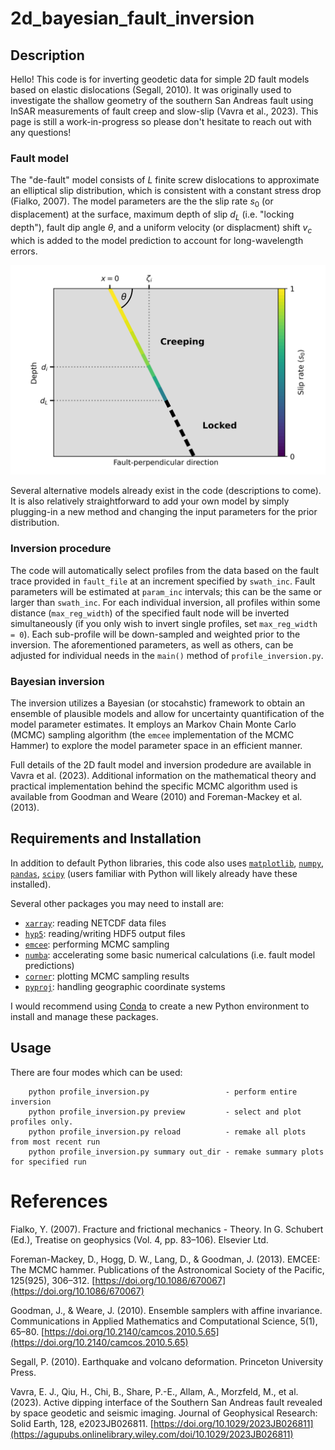 # 2d_bayesian_fault_inversion

## Description
Hello! This code is for inverting geodetic data for simple 2D fault models based on elastic dislocations (Segall, 2010). It was originally used to investigate the shallow geometry of the southern San Andreas fault using InSAR measurements of fault creep and slow-slip (Vavra et al., 2023). This page is still a work-in-progress so please don't hesitate to reach out with any questions!

### Fault model
The "de-fault" model consists of $L$ finite screw dislocations to approximate an elliptical slip distribution, which is consistent with a constant stress drop (Fialko, 2007). The model parameters are the the slip rate $s_0$ (or displacement) at the surface, maximum depth of slip $d_L$ (i.e. "locking depth"), fault dip angle $\theta$, and a uniform velocity (or displacment) shift $v_c$ which is added to the model prediction to account for long-wavelength errors.

![alt text](https://github.com/evavra/2d_bayesian_fault_inversion/blob/main/fault_diagram.png "Scematic fault diagram")

Several alternative models already exist in the code (descriptions to come). It is also relatively straightforward to add your own model by simply plugging-in a new method and changing the input parameters for the prior distribution.

### Inversion procedure
The code will automatically select profiles from the data based on the fault trace provided in `fault_file` at an increment specified by `swath_inc`. Fault parameters will be estimated at `param_inc` intervals; this can be the same or larger than `swath_inc`. For each individual inversion, all profiles within some distance (`max_reg_width`) of the specified fault node will be inverted simultaneously (if you only wish to invert single profiles, set `max_reg_width = 0`). Each sub-profile will be down-sampled and weighted prior to the inversion. The aforementioned parameters, as well as others, can be adjusted for individual needs in the `main()` method of `profile_inversion.py`.

### Bayesian inversion
The inversion utilizes a Bayesian (or stocahstic) framework to obtain an ensemble of plausible models and allow for uncertainty quantification of the model parameter estimates. It employs an Markov Chain Monte Carlo (MCMC) sampling algorithm (the `emcee` implementation of the MCMC Hammer) to explore the model parameter space in an efficient manner.

Full details of the 2D fault model and inversion prodedure are available in Vavra et al. (2023).
Additional information on the mathematical theory and practical implementation behind the specific MCMC algorithm used is available from Goodman and Weare (2010) and Foreman-Mackey et al. (2013).

## Requirements and Installation
In addition to default Python libraries, this code also uses [`matplotlib`](https://matplotlib.org/), [`numpy`](https://numpy.org/), [`pandas`](https://pandas.pydata.org/), [`scipy`](https://scipy.org/) (users familiar with Python will likely already have these installed). 

Several other packages you may need to install are:
- [`xarray`](https://docs.xarray.dev/en/stable/): reading NETCDF data files
- [`hyp5`](https://docs.h5py.org/en/stable/): reading/writing HDF5 output files
- [`emcee`](https://emcee.readthedocs.io/en/stable/): performing MCMC sampling
- [`numba`](https://numba.pydata.org/): accelerating some basic numerical calculations (i.e. fault model predictions)
- [`corner`](https://corner.readthedocs.io/en/latest/): plotting MCMC sampling results
- [`pyproj`](https://pypi.org/project/pyproj/): handling geographic coordinate systems

I would recommend using [Conda](https://conda.io/projects/conda/en/latest/index.html) to create a new Python environment to install and manage these packages. 

## Usage
There are four modes which can be used:
```
    python profile_inversion.py                 - perform entire inversion      
    python profile_inversion.py preview         - select and plot profiles only. 
    python profile_inversion.py reload          - remake all plots from most recent run
    python profile_inversion.py summary out_dir - remake summary plots for specified run
```

# References
Fialko, Y. (2007). Fracture and frictional mechanics - Theory. In G. Schubert (Ed.), Treatise on geophysics (Vol. 4, pp. 83–106). Elsevier Ltd.

Foreman-Mackey, D., Hogg, D. W., Lang, D., & Goodman, J. (2013). EMCEE: The MCMC hammer. Publications of the Astronomical Society of the Pacific, 125(925), 306–312. [https://doi.org/10.1086/670067](https://doi.org/10.1086/670067)

Goodman, J., & Weare, J. (2010). Ensemble samplers with affine invariance. Communications in Applied Mathematics and Computational Science, 5(1), 65–80. [https://doi.org/10.2140/camcos.2010.5.65](https://doi.org/10.2140/camcos.2010.5.65)

Segall, P. (2010). Earthquake and volcano deformation. Princeton University Press.

Vavra, E. J., Qiu, H., Chi, B., Share, P.-E., Allam, A., Morzfeld, M., et al. (2023). Active dipping interface of the Southern San Andreas fault revealed by space geodetic and seismic imaging. Journal of Geophysical Research: Solid Earth, 128, e2023JB026811. [https://doi.org/10.1029/2023JB026811](https://agupubs.onlinelibrary.wiley.com/doi/10.1029/2023JB026811)
